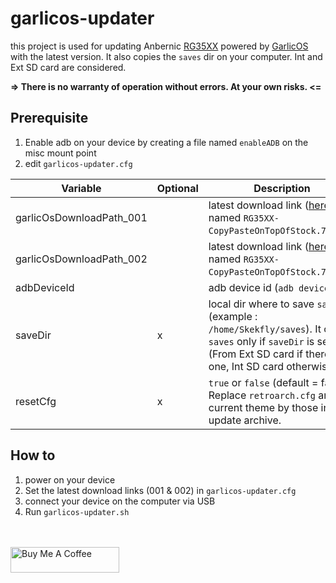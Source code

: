 # garlicos-updater

this project is used for updating Anbernic [RG35XX](https://anbernic.com/fr/products/rg35xx) powered
by [GarlicOS](https://www.patreon.com/posts/76561333) with the latest version.
It also copies the `saves` dir on your computer.
Int and Ext SD card are considered.

**=> There is no warranty of operation without errors. At your own risks. <=**

## Prerequisite

1. Enable adb on your device by creating a file named `enableADB` on the misc mount point
2. edit `garlicos-updater.cfg`

| Variable                 | Optional | Description                                                                                                                                                              |
|--------------------------|----------|--------------------------------------------------------------------------------------------------------------------------------------------------------------------------|
| garlicOsDownloadPath_001 |          | latest download link ([here](https://www.patreon.com/posts/76561333), named `RG35XX-CopyPasteOnTopOfStock.7z.001`)                                                       |
| garlicOsDownloadPath_002 |          | latest download link ([here](https://www.patreon.com/posts/76561333), named `RG35XX-CopyPasteOnTopOfStock.7z.002`)                                                       |
| adbDeviceId              |          | adb device id (`adb devices`)                                                                                                                                            |
| saveDir                  | x        | local dir where to save `saves` (example : `/home/Skekfly/saves`). It copies `saves` only if `saveDir` is set (From Ext SD card if there is one, Int SD card otherwise). |
| resetCfg                 | x        | `true` or `false` (default = false). Replace `retroarch.cfg` and the current theme by those in the update archive.							                                                |

## How to

1. power on your device
2. Set the latest download links (001 & 002) in `garlicos-updater.cfg`
3. connect your device on the computer via USB
4. Run `garlicos-updater.sh`

<br/>
<br/>
<a href="https://www.buymeacoffee.com/skekfly" target="_blank"><img src="https://cdn.buymeacoffee.com/buttons/default-orange.png" alt="Buy Me A Coffee" height="41" width="174"></a>

